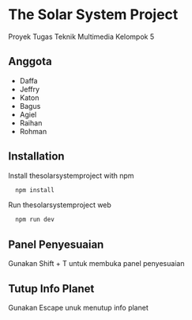 # The Solar System Project

Proyek Tugas Teknik Multimedia Kelompok 5

## Anggota

- Daffa
- Jeffry
- Katon
- Bagus
- Agiel
- Raihan
- Rohman

## Installation

Install thesolarsystemproject with npm

```bash
  npm install
```

Run thesolarsystemproject web

```bash
  npm run dev
```

## Panel Penyesuaian
Gunakan Shift + T untuk membuka panel penyesuaian

## Tutup Info Planet
Gunakan Escape unuk menutup info planet
